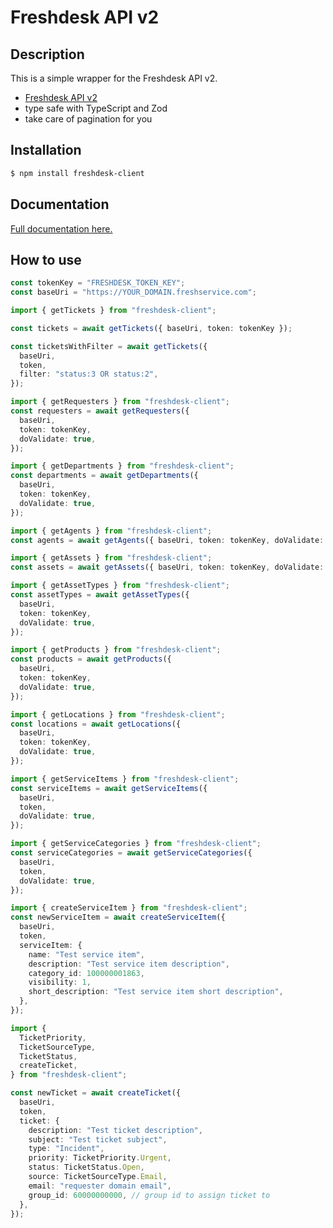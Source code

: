 # Freshdesk API v2

## Description

This is a simple wrapper for the Freshdesk API v2.

- [Freshdesk API v2](https://api.freshservice.com/v2)
- type safe with TypeScript and Zod
- take care of pagination for you

## Installation

```bash
$ npm install freshdesk-client
```

## Documentation

[Full documentation here.](https://saostad.github.io/freshdesk-client/index.html)

## How to use

```ts
const tokenKey = "FRESHDESK_TOKEN_KEY";
const baseUri = "https://YOUR_DOMAIN.freshservice.com";
```

```ts
import { getTickets } from "freshdesk-client";

const tickets = await getTickets({ baseUri, token: tokenKey });

const ticketsWithFilter = await getTickets({
  baseUri,
  token,
  filter: "status:3 OR status:2",
});
```

```ts
import { getRequesters } from "freshdesk-client";
const requesters = await getRequesters({
  baseUri,
  token: tokenKey,
  doValidate: true,
});
```

```ts
import { getDepartments } from "freshdesk-client";
const departments = await getDepartments({
  baseUri,
  token: tokenKey,
  doValidate: true,
});
```

```ts
import { getAgents } from "freshdesk-client";
const agents = await getAgents({ baseUri, token: tokenKey, doValidate: true });
```

```ts
import { getAssets } from "freshdesk-client";
const assets = await getAssets({ baseUri, token: tokenKey, doValidate: true });
```

```ts
import { getAssetTypes } from "freshdesk-client";
const assetTypes = await getAssetTypes({
  baseUri,
  token: tokenKey,
  doValidate: true,
});
```

```ts
import { getProducts } from "freshdesk-client";
const products = await getProducts({
  baseUri,
  token: tokenKey,
  doValidate: true,
});
```

```ts
import { getLocations } from "freshdesk-client";
const locations = await getLocations({
  baseUri,
  token: tokenKey,
  doValidate: true,
});
```

```ts
import { getServiceItems } from "freshdesk-client";
const serviceItems = await getServiceItems({
  baseUri,
  token,
  doValidate: true,
});
```

```ts
import { getServiceCategories } from "freshdesk-client";
const serviceCategories = await getServiceCategories({
  baseUri,
  token,
  doValidate: true,
});
```

```ts
import { createServiceItem } from "freshdesk-client";
const newServiceItem = await createServiceItem({
  baseUri,
  token,
  serviceItem: {
    name: "Test service item",
    description: "Test service item description",
    category_id: 100000001863,
    visibility: 1,
    short_description: "Test service item short description",
  },
});
```

```ts
import {
  TicketPriority,
  TicketSourceType,
  TicketStatus,
  createTicket,
} from "freshdesk-client";

const newTicket = await createTicket({
  baseUri,
  token,
  ticket: {
    description: "Test ticket description",
    subject: "Test ticket subject",
    type: "Incident",
    priority: TicketPriority.Urgent,
    status: TicketStatus.Open,
    source: TicketSourceType.Email,
    email: "requester domain email",
    group_id: 60000000000, // group id to assign ticket to
  },
});
```

